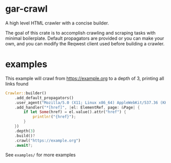 # gar-crawl
A high level HTML crawler with a concise builder.  

The goal of this crate is to accomplish crawling and scraping tasks with minimal boilerplate.
Default propagators are provided or you can make your own, and you can modify the Reqwest client used
before building a crawler.

# examples
This example will crawl from https://example.org to a depth of 3, printing all links found  
```rust
Crawler::builder()
    .add_default_propagators()
    .user_agent("Mozilla/5.0 (X11; Linux x86_64) AppleWebKit/537.36 (KHTML, like Gecko) Chrome/104.0.5112.79 Safari/537.36".into())
    .add_handler("*[href]", |el: ElementRef, page: &Page| {
        if let Some(href) = el.value().attr("href") {
            println!("{href}");
        }
    })
    .depth(3)
    .build()?
    .crawl("https://example.org")
    .await?;
```  

See `examples/` for more examples
